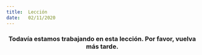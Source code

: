 ```yaml
---
title:  Lección
date:   02/11/2020
---
```


### <center>Todavía estamos trabajando en esta lección. Por favor, vuelva más tarde.</center>